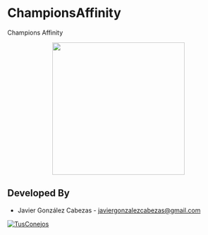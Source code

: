 # ChampionsAffinity

Champions Affinity
<p align="center">
 <img src="https://github.com/LumbralesSoftware/ChampionsAffinity/blob/master/app/src/main/res/drawable/icon_512.png" width="300px" />
</p>

Developed By
------------
* Javier González Cabezas - <javiergonzalezcabezas@gmail.com>

<a href="http://tusconejos.com/">
  <img alt="TusConejos" src="https://github.com/LumbralesSoftware/TusConejos/blob/master/resources/portal.png" />
</a>
